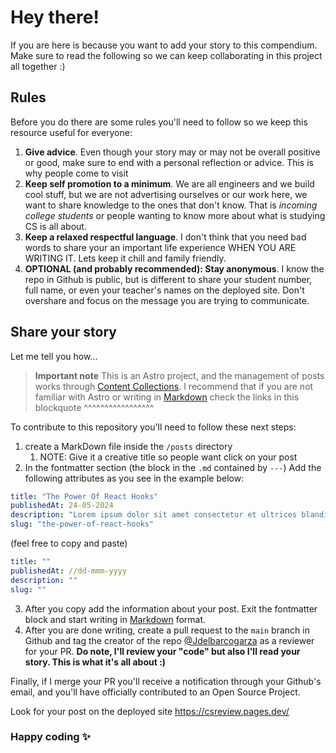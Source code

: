 
# Hey there!


If you are here is because you want to add your story to this compendium. Make sure to read the following so we can keep collaborating in this project all together :)


## Rules

Before you do there are some rules you'll need to follow so we keep this resource useful for everyone:

1. **Give advice**. Even though your story may or may not  be overall positive or good, make sure to end with a personal reflection or advice. This is why people come to visit
2. **Keep self promotion to a minimum**. We are all engineers and we build cool stuff, but we are not advertising ourselves or our work here, we want to share knowledge to the ones that don't know. That is *incoming college students* or people wanting to know more about what is studying CS is all about. 
3. **Keep a relaxed respectful language**. I don't think that you need bad words to share your an important life experience WHEN YOU ARE WRITING IT. Lets keep it chill and family friendly.
4. **OPTIONAL (and probably recommended): Stay anonymous**. I know the repo in Github is public, but is different to share your student number, full name, or even your teacher's names on the deployed site. Don't overshare and focus on the message you are trying to communicate.


## Share your story

Let me tell you how...


> **Important note** This is an Astro project, and the management of posts works through [Content Collections](https://docs.astro.build/en/guides/content-collections/). I recommend that if you are not familiar with Astro or writing in [Markdown](https://www.markdownguide.org/cheat-sheet/) check the links in this blockquote ^^^^^^^^^^^^^^^^^  





To contribute to this repository you'll need to follow these next steps:

1. create a MarkDown file inside the `/posts` directory
   1. NOTE: Give it a creative title so people want click on your post
2. In the fontmatter section (the block in the `.md` contained by `---`) Add the following attributes as you see in the example below:

```yml
title: "The Power Of React Hooks"
publishedAt: 24-05-2024
description: "Lorem ipsum dolor sit amet consectetur et ultrices blandit neque ege"
slug: "the-power-of-react-hooks"
```

(feel free to copy and paste)
```yml
title: ""
publishedAt: //dd-mmm-yyyy
description: ""
slug: ""
```

3. After you copy add the information about your post. Exit the fontmatter block and start writing in [Markdown](https://www.markdownguide.org/cheat-sheet/) format.
4. After you are done writing, create a pull request to the `main` branch in Github and tag the creator of the repo [@Jdelbarcogarza](https://github.com/Jdelbarcogarza) as a reviewer for your PR. **Do note, I'll review your "code" but also I'll read your story. This is what it's all about :)**

Finally, if I merge your PR you'll receive a notification through your Github's email, and you'll have officially contributed to an Open Source Project.

Look for your post on the deployed site https://csreview.pages.dev/


### Happy coding ✨